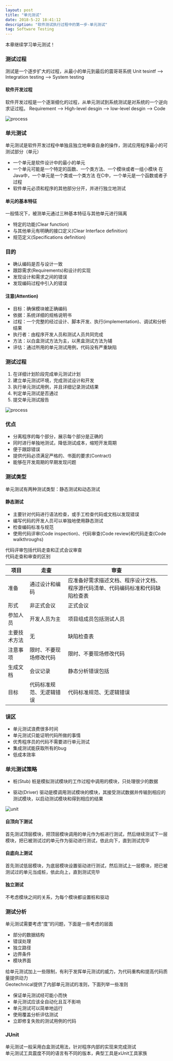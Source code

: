 ```yaml
---
layout: post
title: "单元测试"
date: 2018-5-22 18:41:12 
description: "软件测试执行过程中的第一步-单元测试"
tag: Software Testing
---
```


本章继续学习单元测试！

### 测试过程
测试是一个逐步扩大的过程，从最小的单元到最后的震哥哥系统
Unit tesintf --> Integration testing --> System testing

#### 软件开发过程
软件开发过程是一个逐渐细化的过程，从单元测试到系统测试是对系统的一个逆向求证过程。
Requirement --> High-level desgin --> low-level desgin --> Code 

![process](/images/ST/UnitTesting/testprocess.png)

### 单元测试
单元测试是软件开发过程中单独且独立地审查自身的操作，测试应用程序最小的可测试部分（单元）

* 一个单元是软件设计中的最小的单元
* 一个单元可能是一个特定的函数、一个类方法、一个模块或者一组小模块
在Java中，一个单元是一个类或一个类方法
在C中，一个单元是一个函数或者子过程
* 软件单元必须和程序的其他部分分开，并进行独立地测试

#### 单元的基本特征
一般情况下，被测单元通过三种基本特征与其他单元进行隔离
* 特定的功能(Clear function)
* 与其他单元有明确的接口定义(Clear Interface definition)
* 规范定义(Specifications definition)

### 目的
* 确认编码是否与设计一致
* 跟踪需求(Requirements)和设计的实现
* 发现设计和需求之间的错误
* 发现编码过程中引入的错误

#### 注意(Attention)
* 目标：确保模块被正确编码
* 依据：系统详细的规格说明书
* 过程：一个完整的经过设计、脚本开发、执行(implementation)、调试和分析结果
* 执行者：由程序开发人员和测试人员共同完成
* 方法：以白盒测试方法为主，以黑盒测试方法为辅
* 评估：通过所用的单元测试用例，代码没有严重缺陷

### 测试过程
1. 在详细计划阶段完成单元测试计划
2. 建立单元测试环境，完成测试设计和开发
3. 执行单元测试用例，并且详细记录测试结果
4. 判定单元测试是否通过
5. 提交单元测试报告

![process](/images/ST/UnitTesting/process.png)

### 优点
* 分离程序的每个部分，展示每个部分是正确的
* 同时进行单独地测试，降低测试成本，缩短开发周期
* 便于跟踪错误
* 提供代码必须满足严格的、书面的要求(Contract)
* 能够在开发周期的早期发现问题

### 测试类型
单元测试有两种测试类型：静态测试和动态测试

#### 静态测试
* 主要针对代码进行语法检查，或手工检查代码或文档以发现错误
* 编写代码的开发人员可以单独地使用静态测试
* 检查编码标准与规范
* 使用代码评审(Code inspection)、代码审查(Code review)和代码走查(Code walkthroughs)

代码评审包括代码走查和正式会议审查<br>
代码走查和审查的区别

| 项目 |走查|审查|
|------|---|----|
|准备|通过设计和编码|应准备好需求描述文档、程序设计文档、程序源代码清单、代码编码标准和代码缺陷检查表|
|形式|非正式会议|正式会议|
|参加人员|开发人员为主|项目组成员包括测试人员|
|主要技术方法|无|缺陷检查表|
|注意事项|限时、不要现场修改代码|限时、不要现场修改代码|
|生成文档|会议记录|静态分析错误包括|
|目标|代码标准规范、无逻辑错误|代码标准规范、无逻辑错误|

### 误区
* 单元测试浪费很多时间
* 单元测试只能证明代码所做的事情
* 优秀程序员的代码不需要进行单元测试
* 集成测试能获取所有的bug
* 低成本效率
### 单元测试策略
* 桩(Stub)
桩是模拟测试模块的工作过程中调用的模块，只处理很少的数据

* 驱动(Driver)
驱动是模调用测试模块的模块，其接受测试数据并传输到相应的测试模块，以启动测试模块和得到相应的结果

![unit](/images/ST/UnitTesting/unit.png)

#### 自顶向下测试
首先测试顶层模块，把顶层模块调用的单元作为桩进行测试，然后继续测试下一层模块，把已被测试过的单元作为驱动进行测试，依此向下，直到测试完毕

#### 自底向上测试
首先测试低层模块，为底层模块设置驱动进行测试，然后测试上一层模块，把已被测试过的单元当成桩，依此向上，直到测试完毕

#### 独立测试
不考虑模块之间的关系，为每个模块都设置桩和驱动

### 测试分析
单元测试需要考虑“度”的问题，下面是一些考虑的层面
* 部分的数据结构
* 错误处理
* 独立路径
* 边界条件
* 模块界面

给单元测试加上一些限制，有利于发挥单元测试的威力，为代码重构和提高代码质量提供动力<br>
Geotechnical提供了内部单元测试的准则，下面列举一些准则

* 保证单元测试经可能小而快
* 单元测试应该全自动化且互不影响
* 单元测试可以简单地运行
* 使用覆盖分析评估测试
* 立即修复失败的测试用例的代码

### JUnit
单元测试一般采用白盒测试用法，针对程序内部的实现来完成测试<br>
单元测试工具震度不同的语言有不同的版本，典型工具是xUnit工具家族